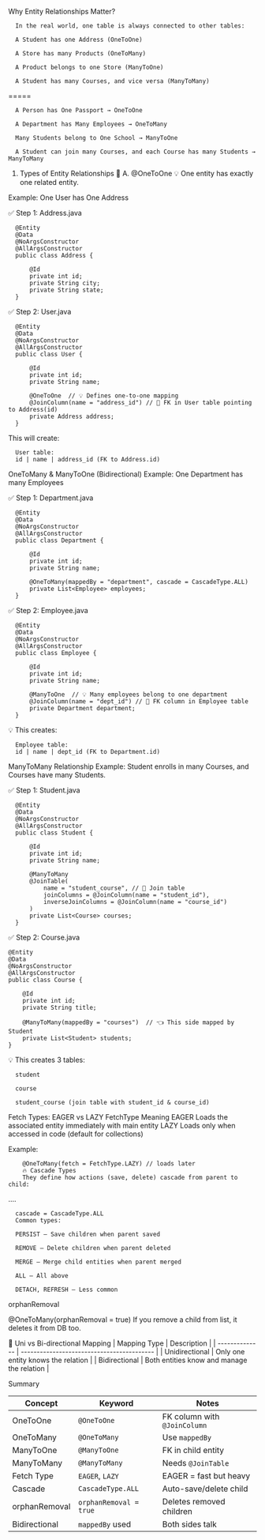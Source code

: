 Why Entity Relationships Matter?
     
      In the real world, one table is always connected to other tables:
      
      A Student has one Address (OneToOne)
      
      A Store has many Products (OneToMany)
      
      A Product belongs to one Store (ManyToOne)
      
      A Student has many Courses, and vice versa (ManyToMany)

=====


      A Person has One Passport → OneToOne
      
      A Department has Many Employees → OneToMany
      
      Many Students belong to One School → ManyToOne
      
      A Student can join many Courses, and each Course has many Students → ManyToMany
      


1. Types of Entity Relationships
🔹 A. @OneToOne
💡 One entity has exactly one related entity.

Example: One User has One Address

✅ Step 1: Address.java

      
      @Entity
      @Data
      @NoArgsConstructor
      @AllArgsConstructor
      public class Address {
      
          @Id
          private int id;
          private String city;
          private String state;
      }

✅ Step 2: User.java

      
      @Entity
      @Data
      @NoArgsConstructor
      @AllArgsConstructor
      public class User {
      
          @Id
          private int id;
          private String name;
      
          @OneToOne  // 💡 Defines one-to-one mapping
          @JoinColumn(name = "address_id") // 🧠 FK in User table pointing to Address(id)
          private Address address;
      }
      
This will create:

      
      User table:
      id | name | address_id (FK to Address.id)




  OneToMany & ManyToOne (Bidirectional)
Example: One Department has many Employees

✅ Step 1: Department.java

      
      @Entity
      @Data
      @NoArgsConstructor
      @AllArgsConstructor
      public class Department {
      
          @Id
          private int id;
          private String name;
      
          @OneToMany(mappedBy = "department", cascade = CascadeType.ALL)
          private List<Employee> employees;
      }
✅ Step 2: Employee.java


      @Entity
      @Data
      @NoArgsConstructor
      @AllArgsConstructor
      public class Employee {
      
          @Id
          private int id;
          private String name;
      
          @ManyToOne  // 💡 Many employees belong to one department
          @JoinColumn(name = "dept_id") // 🧠 FK column in Employee table
          private Department department;
      }
💡 This creates:

      
      Employee table:
      id | name | dept_id (FK to Department.id)


ManyToMany Relationship
Example: Student enrolls in many Courses, and Courses have many Students.

✅ Step 1: Student.java

      
      @Entity
      @Data
      @NoArgsConstructor
      @AllArgsConstructor
      public class Student {
      
          @Id
          private int id;
          private String name;
      
          @ManyToMany
          @JoinTable(
              name = "student_course", // 🔁 Join table
              joinColumns = @JoinColumn(name = "student_id"),
              inverseJoinColumns = @JoinColumn(name = "course_id")
          )
          private List<Course> courses;
      }
✅ Step 2: Course.java

    
    @Entity
    @Data
    @NoArgsConstructor
    @AllArgsConstructor
    public class Course {
    
        @Id
        private int id;
        private String title;
    
        @ManyToMany(mappedBy = "courses")  // 👈 This side mapped by Student
        private List<Student> students;
    }
💡 This creates 3 tables:
      
      student
      
      course
      
      student_course (join table with student_id & course_id)

 Fetch Types: EAGER vs LAZY
FetchType        	Meaning
  EAGER	        Loads the associated entity immediately with main entity
LAZY	          Loads only when accessed in code (default for collections)

Example:


        @OneToMany(fetch = FetchType.LAZY) // loads later
        🔥 Cascade Types
        They define how actions (save, delete) cascade from parent to child:
        
....


      cascade = CascadeType.ALL
      Common types:
      
      PERSIST – Save children when parent saved
      
      REMOVE – Delete children when parent deleted
      
      MERGE – Merge child entities when parent merged
      
      ALL – All above
      
      DETACH, REFRESH – Less common




orphanRemoval

@OneToMany(orphanRemoval = true)
If you remove a child from list, it deletes it from DB too.

🔁 Uni vs Bi-directional Mapping
        | Mapping Type   | Description                                |
| -------------- | ------------------------------------------ |
| Unidirectional | Only one entity knows the relation         |
| Bidirectional  | Both entities know and manage the relation |



Summary

| Concept       | Keyword                | Notes                        |
| ------------- | ---------------------- | ---------------------------- |
| OneToOne      | `@OneToOne`            | FK column with `@JoinColumn` |
| OneToMany     | `@OneToMany`           | Use `mappedBy`               |
| ManyToOne     | `@ManyToOne`           | FK in child entity           |
| ManyToMany    | `@ManyToMany`          | Needs `@JoinTable`           |
| Fetch Type    | `EAGER`, `LAZY`        | EAGER = fast but heavy       |
| Cascade       | `CascadeType.ALL`      | Auto-save/delete child       |
| orphanRemoval | `orphanRemoval = true` | Deletes removed children     |
| Bidirectional | `mappedBy` used        | Both sides talk              |
